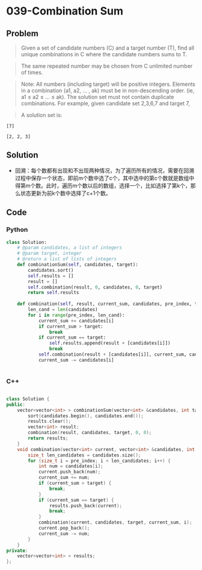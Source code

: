# 039-Combination Sum

## Problem

> Given a set of candidate numbers (C) and a target number (T), find all unique combinations in C where the candidate numbers sums to T.

> The same repeated number may be chosen from C unlimited number of times.

> Note:
All numbers (including target) will be positive integers.
Elements in a combination (a1, a2, … , ak) must be in non-descending order. (ie, a1 ≤ a2 ≤ … ≤ ak).
The solution set must not contain duplicate combinations.
For example, given candidate set 2,3,6,7 and target 7, 

> A solution set is:
> 
`[7]` 
>
`[2, 2, 3]` 

## Solution

- 回溯：每个数都有出现和不出现两种情况，为了遍历所有的情况，需要在回溯过程中保存一个状态，即前m个数中选了c个，其中选中的第c个数就是数组中得第m个数。此时，遍历m个数以后的数组，选择一个，比如选择了第k个，那么状态更新为前k个数中选择了c+1个数。

## Code

### Python

```python
class Solution:
    # @param candidates, a list of integers
    # @param target, integer
    # @return a list of lists of integers
    def combinationSum(self, candidates, target):
        candidates.sort()
        self.results = []
        result = []
        self.combination(result, 0, candidates, 0, target)
        return self.results
    
    def combination(self, result, current_sum, candidates, pre_index, target):
        len_cand = len(candidates)
        for i in range(pre_index, len_cand):
            current_sum += candidates[i]
            if current_sum > target:
                break
            if current_sum == target:
                self.results.append(result + [candidates[i]])
                break
            self.combination(result + [candidates[i]], current_sum, candidates, i, target)
            current_sum -= candidates[i]
      
```

### C++

```cpp

class Solution {
public:
    vector<vector<int> > combinationSum(vector<int> &candidates, int target) {
        sort(candidates.begin(), candidates.end());
        results.clear();
        vector<int> result;
        combination(result, candidates, target, 0, 0);
        return results;
    }
    void combination(vector<int> current, vector<int> &candidates, int target, int current_sum, size_t pre_index) {
        size_t len_candidates = candidates.size();
        for (size_t i = pre_index; i < len_candidates; i++) {
            int num = candidates[i];
            current.push_back(num);
            current_sum += num;
            if (current_sum > target) {
                break;
            }
            if (current_sum == target) {
                results.push_back(current);
                break;
            }
            combination(current, candidates, target, current_sum, i);
            current.pop_back();
            current_sum -= num;
        }
    }
private:
    vector<vector<int> > results;
};

```